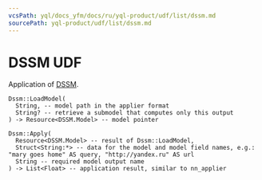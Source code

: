 ```yaml
---
vcsPath: yql/docs_yfm/docs/ru/yql-product/udf/list/dssm.md
sourcePath: yql-product/udf/list/dssm.md
---
```

# DSSM UDF
Application of [DSSM](https://wiki.yandex-team.ru/jandekspoisk/kachestvopoiska/relevance/dssm/).
```yql
Dssm::LoadModel(
  String, -- model path in the applier format
  String? -- retrieve a submodel that computes only this output
) -> Resource<DSSM.Model> -- model pointer

Dssm::Apply(
  Resource<DSSM.Model> -- result of Dssm::LoadModel,
  Struct<String:*> -- data for the model and model field names, e.g.: "mary goes home" AS query, "http://yandex.ru" AS url
  String -- required model output name
) -> List<Float> -- application result, similar to nn_applier
```

<!--[Example](https://cluster-name.yql/Operations/WhQLjydq_S6S0yrtryuTWEdvvYnK_cS4ZxUFVqxpuBE=)-->

